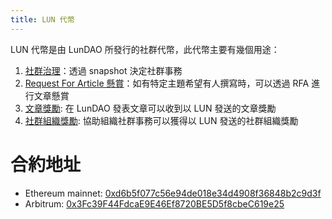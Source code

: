 ```yaml
---
title: LUN 代幣
---
```


LUN 代幣是由 LunDAO 所發行的社群代幣，此代幣主要有幾個用途：
1. [社群治理][1]：透過 snapshot 決定社群事務
2. [Request For Article 懸賞][2]：如有特定主題希望有人撰寫時，可以透過 RFA 進行文章懸賞
3. [文章獎勵][3]: 在 LunDAO 發表文章可以收到以 LUN 發送的文章獎勵
4. [社群組織獎勵][6]: 協助組織社群事務可以獲得以 LUN 發送的社群組織獎勵

# 合約地址
- Ethereum mainnet: [0xd6b5f077c56e94de018e34d4908f36848b2c9d3f][4]
- Arbitrum: [0x3Fc39F44FdcaE9E46Ef8720BE5D5f8cbeC619e25][5]


[1]: https://snapshot.org/#/lundao.eth
[2]: request-for-article
[3]: publish-reward
[4]: https://etherscan.io/address/0xd6b5f077c56e94de018e34d4908f36848b2c9d3f
[5]: https://arbiscan.io/address/0x3Fc39F44FdcaE9E46Ef8720BE5D5f8cbeC619e25
[6]: organization-reward